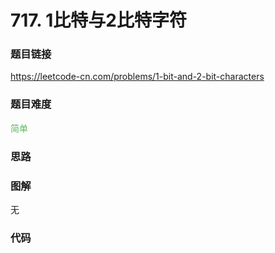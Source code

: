 # 717. 1比特与2比特字符

### 题目链接

https://leetcode-cn.com/problems/1-bit-and-2-bit-characters

### 题目难度

<font color=#5CB85C>简单</font>

### 思路



### 图解

无

### 代码

```python
```
